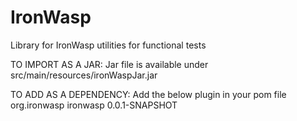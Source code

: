 IronWasp
========

Library for IronWasp utilities for functional tests

TO IMPORT AS A JAR:
Jar file is available under src/main/resources/ironWaspJar.jar

TO ADD AS A DEPENDENCY:
Add the below plugin in your pom file
  <groupId>org.ironwasp</groupId>
  <artifactId>ironwasp</artifactId>
  <version>0.0.1-SNAPSHOT</version>